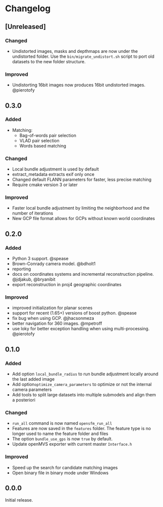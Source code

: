 # Changelog


## [Unreleased]

### Changed
- Undistorted images, masks and depthmaps are now under the undistorted folder.  Use the `bin/migrate_undistort.sh` script to port old datasets to the new folder structure.

### Improved
- Undistorting 16bit images now produces 16bit undistorted images. @pierotofy


## 0.3.0

### Added
- Matching:
  - Bag-of-words pair selection
  - VLAD pair selection
  - Words based matching

### Changed
- Local bundle adjustment is used by default
- extract_metadata extracts exif only once
- Changed default FLANN parameters for faster, less precise matching
- Require cmake version 3 or later 

### Improved
- Faster local bundle adjustment by limiting the neighborhood and the number of iterations
- New GCP file format allows for GCPs without known world coordinates


## 0.2.0

### Added
- Python 3 support. @spease
- Brown-Conrady camera model. @bdholt1 
- reporting
- docs on coordinates systems and incremental reconstruction pipeline. @jdjakub, @bryanibit 
- export reconstruction in proj4 geographic coordinates

### Improved
- improved initialization for planar scenes
- support for recent (1.65+) versions of boost python. @spease
- fix bug when using GCP. @jhacsonmeza 
- better navigation for 360 images. @mpetroff
- use loky for better exception handling when using multi-processing. @pierotofy 


## 0.1.0

### Added
- Add option `local_bundle_radius` to run bundle adjustment locally around the last added image
- Add option`optimize_camera_parameters` to optimize or not the internal camera parameters
- Add tools to split large datasets into multiple submodels and align them a posteriori

### Changed
- `run_all` command is now named `opensfm_run_all`
- Features are now saved in the `features` folder. The feature type is no longer used to name the feature folder and files
- The option `bundle_use_gps` is now `true` by default.
- Update openMVS exporter with current master `Interface.h`

### Improved
- Speed up the search for candidate matching images
- Open binary file in binary mode under Windows


## 0.0.0

Initial release.